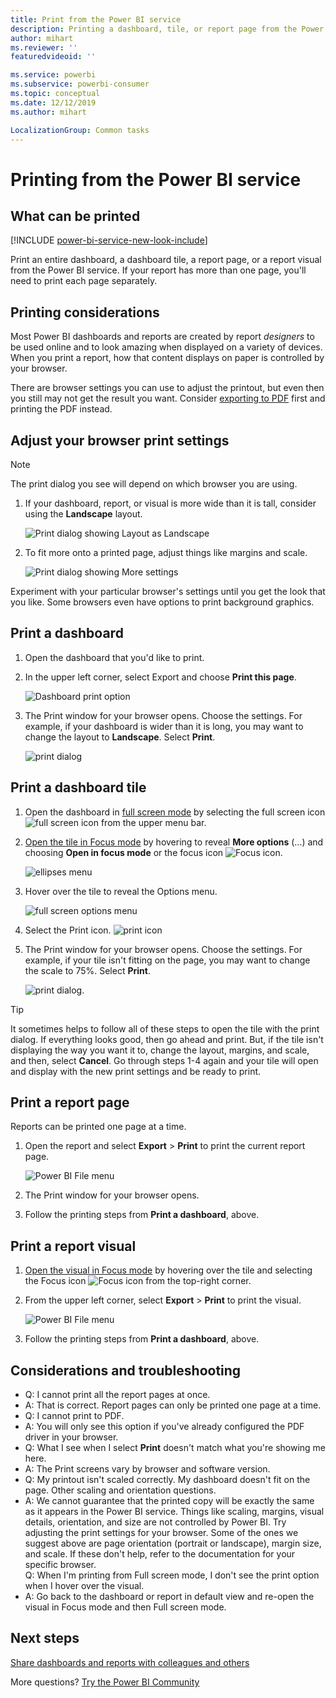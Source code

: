 ```yaml
---
title: Print from the Power BI service
description: Printing a dashboard, tile, or report page from the Power BI service.
author: mihart
ms.reviewer: ''
featuredvideoid: ''

ms.service: powerbi
ms.subservice: powerbi-consumer
ms.topic: conceptual
ms.date: 12/12/2019
ms.author: mihart

LocalizationGroup: Common tasks
---
```

# Printing from the Power BI service

## What can be printed
[!INCLUDE [power-bi-service-new-look-include](../includes/power-bi-service-new-look-include.md)]

Print an entire dashboard, a dashboard tile, a report page, or a report visual from the Power BI service. If your report has more than one page, you'll need to print each page separately. 

## Printing considerations

Most Power BI dashboards and reports are created by report *designers* to be used online and to look amazing when displayed on a variety of devices. When you print a report, how that content displays on paper is controlled by your browser. 

There are browser settings you can use to adjust the printout, but even then you still may not get the result you want. Consider [exporting to PDF](end-user-pdf.md) first and printing the PDF instead. 

## Adjust your browser print settings

   > [!NOTE]
   > The print dialog you see will depend on which browser you are using. 
   > 
1. If your dashboard, report, or visual is more wide than it is tall, consider using the **Landscape** layout. 

   ![Print dialog showing Layout as Landscape](./media/end-user-print/power-bi-landscape-layout.png)

2. To fit more onto a printed page, adjust things like margins and scale. 

    ![Print dialog showing More settings](./media/end-user-print/power-bi-margins.png)

Experiment with your particular browser's settings until you get the look that you like. Some browsers even have options to print background graphics. 

## Print a dashboard
1. Open the dashboard that you'd like to print.
2. In the upper left corner, select Export and choose **Print this page**.
   
    ![Dashboard print option](./media/end-user-print/power-bi-dashboard-print.png)

3. The Print window for your browser opens. Choose the settings. For example, if your dashboard is wider than it is long, you may want to change the layout to **Landscape**. Select **Print**.
   
    ![print dialog](./media/end-user-print/power-bi-print-dash.png)

## Print a dashboard tile
1. Open the dashboard in [full screen mode](end-user-focus.md) by selecting the full screen icon ![full screen icon](./media/end-user-print/power-bi-full-screen.png) from the upper menu bar.
3. [Open the tile in Focus mode](end-user-focus.md) by hovering to reveal **More options** (...) and choosing **Open in focus mode** or the focus icon ![Focus icon](./media/end-user-print/power-bi-focus-icon.png).
   
    ![ellipses menu](./media/end-user-print/power-bi-menu-options.png)
4. Hover over the tile to reveal the Options menu.
   
    ![full screen options menu](./media/end-user-print/menu-options-new.png)
4. Select the Print icon.
    ![print icon](./media/end-user-print/power-bi-scale.png) 

5. The Print window for your browser opens. Choose the settings. For example, if your tile isn't fitting on the page, you may want to change the scale to 75%. Select **Print**.

   ![print dialog](./media/end-user-print/print-icon.png). 

> [!TIP]
> It sometimes helps to follow all of these steps to open the tile with the print dialog. If everything looks good, then go ahead and print. But, if the tile isn't displaying the way you want it to, change the layout, margins, and scale, and then, select **Cancel**. Go through steps 1-4 again and your tile will open and display with the new print settings and be ready to print.

## Print a report page
Reports can be printed one page at a time.

1. Open the report and select **Export** > **Print** to print the current report page.
   
    ![Power BI File menu](./media/end-user-print/power-bi-report-print.png)
2. The Print window for your browser opens.

3. Follow the printing steps from **Print a dashboard**, above.
   


## Print a report visual
1. [Open the visual in Focus mode](end-user-focus.md) by hovering over the tile and selecting the Focus icon ![Focus icon](./media/end-user-print/power-bi-focus-icon.png) from the top-right corner.

2. From the upper left corner, select **Export** > **Print** to print the visual.

    ![Power BI File menu](./media/end-user-print/power-bi-report-print.png)


3. Follow the printing steps from **Print a dashboard**, above.

## Considerations and troubleshooting

* Q: I cannot print all the report pages at once.    
* A: That is correct. Report pages can only be printed one page at a time.
* Q: I cannot print to PDF.    
* A: You will only see this option if you've already configured the PDF driver in your browser.    
* Q: What I see when I select **Print** doesn't match what you're showing me here.    
* A: The Print screens vary by browser and software version.
* Q: My printout isn't scaled correctly.  My dashboard doesn't fit on the page. Other scaling and orientation questions.    
* A: We cannot guarantee that the printed copy will be exactly the same as it appears in the Power BI service. Things like scaling, margins, visual details, orientation, and size are not controlled by Power BI. Try adjusting the print settings for your browser. Some of the ones we suggest above are page orientation (portrait or landscape), margin size, and scale. If these don't help, refer to the documentation for your specific browser.      
Q: When I'm printing from Full screen mode, I don't see the print option when I hover over the visual.   
* A: Go back to the dashboard or report in default view and re-open the visual in Focus mode and then Full screen mode. 

## Next steps
[Share dashboards and reports with colleagues and others](../service-share-dashboards.md)

More questions? [Try the Power BI Community](https://community.powerbi.com/)

